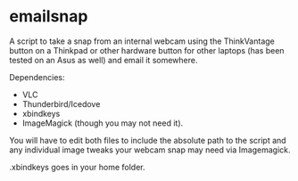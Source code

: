 emailsnap
=========

A script to take a snap from an internal webcam using the ThinkVantage button on a Thinkpad or other hardware button for other laptops (has been tested on an Asus as well) and email it somewhere.

Dependencies:

* VLC
* Thunderbird/Icedove
* xbindkeys 
* ImageMagick (though you may not need it).

You will have to edit both files to include the absolute path to the script and any individual image tweaks your webcam snap may need via Imagemagick.

.xbindkeys goes in your home folder.
